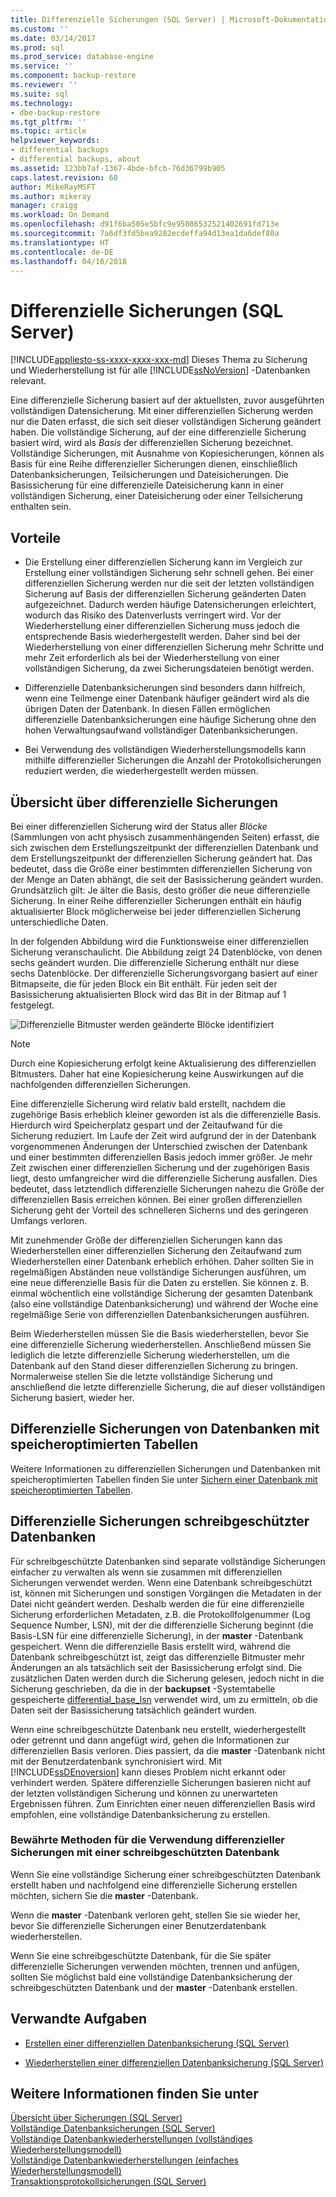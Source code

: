 ```yaml
---
title: Differenzielle Sicherungen (SQL Server) | Microsoft-Dokumentation
ms.custom: ''
ms.date: 03/14/2017
ms.prod: sql
ms.prod_service: database-engine
ms.service: ''
ms.component: backup-restore
ms.reviewer: ''
ms.suite: sql
ms.technology:
- dbe-backup-restore
ms.tgt_pltfrm: ''
ms.topic: article
helpviewer_keywords:
- differential backups
- differential backups, about
ms.assetid: 123bb7af-1367-4bde-bfcb-76d36799b905
caps.latest.revision: 60
author: MikeRayMSFT
ms.author: mikeray
manager: craigg
ms.workload: On Demand
ms.openlocfilehash: d91f6ba505e5bfc9e95086532521402691fd713e
ms.sourcegitcommit: 7a6df3fd5bea9282ecdeffa94d13ea1da6def80a
ms.translationtype: HT
ms.contentlocale: de-DE
ms.lasthandoff: 04/16/2018
---
```

# <a name="differential-backups-sql-server"></a>Differenzielle Sicherungen (SQL Server)
[!INCLUDE[appliesto-ss-xxxx-xxxx-xxx-md](../../includes/appliesto-ss-xxxx-xxxx-xxx-md.md)]
  Dieses Thema zu Sicherung und Wiederherstellung ist für alle [!INCLUDE[ssNoVersion](../../includes/ssnoversion-md.md)] -Datenbanken relevant.  
  
 Eine differenzielle Sicherung basiert auf der aktuellsten, zuvor ausgeführten vollständigen Datensicherung. Mit einer differenziellen Sicherung werden nur die Daten erfasst, die sich seit dieser vollständigen Sicherung geändert haben. Die vollständige Sicherung, auf der eine differenzielle Sicherung basiert wird, wird als *Basis* der differenziellen Sicherung bezeichnet. Vollständige Sicherungen, mit Ausnahme von Kopiesicherungen, können als Basis für eine Reihe differenzieller Sicherungen dienen, einschließlich Datenbanksicherungen, Teilsicherungen und Dateisicherungen. Die Basissicherung für eine differenzielle Dateisicherung kann in einer vollständigen Sicherung, einer Dateisicherung oder einer Teilsicherung enthalten sein.  
  
  
##  <a name="Benefits"></a> Vorteile  
  
-   Die Erstellung einer differenziellen Sicherung kann im Vergleich zur Erstellung einer vollständigen Sicherung sehr schnell gehen. Bei einer differenziellen Sicherung werden nur die seit der letzten vollständigen Sicherung auf Basis der differenziellen Sicherung geänderten Daten aufgezeichnet. Dadurch werden häufige Datensicherungen erleichtert, wodurch das Risiko des Datenverlusts verringert wird. Vor der Wiederherstellung einer differenziellen Sicherung muss jedoch die entsprechende Basis wiederhergestellt werden. Daher sind bei der Wiederherstellung von einer differenziellen Sicherung mehr Schritte und mehr Zeit erforderlich als bei der Wiederherstellung von einer vollständigen Sicherung, da zwei Sicherungsdateien benötigt werden.  
  
-   Differenzielle Datenbanksicherungen sind besonders dann hilfreich, wenn eine Teilmenge einer Datenbank häufiger geändert wird als die übrigen Daten der Datenbank. In diesen Fällen ermöglichen differenzielle Datenbanksicherungen eine häufige Sicherung ohne den hohen Verwaltungsaufwand vollständiger Datenbanksicherungen.  
  
-   Bei Verwendung des vollständigen Wiederherstellungsmodells kann mithilfe differenzieller Sicherungen die Anzahl der Protokollsicherungen reduziert werden, die wiederhergestellt werden müssen.  
  
##  <a name="Overview"></a> Übersicht über differenzielle Sicherungen  
 Bei einer differenziellen Sicherung wird der Status aller *Blöcke* (Sammlungen von acht physisch zusammenhängenden Seiten) erfasst, die sich zwischen dem Erstellungszeitpunkt der differenziellen Datenbank und dem Erstellungszeitpunkt der differenziellen Sicherung geändert hat. Das bedeutet, dass die Größe einer bestimmten differenziellen Sicherung von der Menge an Daten abhängt, die seit der Basissicherung geändert wurden. Grundsätzlich gilt: Je älter die Basis, desto größer die neue differenzielle Sicherung. In einer Reihe differenzieller Sicherungen enthält ein häufig aktualisierter Block möglicherweise bei jeder differenziellen Sicherung unterschiedliche Daten.  
  
 In der folgenden Abbildung wird die Funktionsweise einer differenziellen Sicherung veranschaulicht. Die Abbildung zeigt 24 Datenblöcke, von denen sechs geändert wurden. Die differenzielle Sicherung enthält nur diese sechs Datenblöcke. Der differenzielle Sicherungsvorgang basiert auf einer Bitmapseite, die für jeden Block ein Bit enthält. Für jeden seit der Basissicherung aktualisierten Block wird das Bit in der Bitmap auf 1 festgelegt.  
  
 ![Differenzielle Bitmuster werden geänderte Blöcke identifiziert](../../relational-databases/backup-restore/media/bnr-how-diff-backups-work.gif "Differential bitmap identifies changed extents")  
  
> [!NOTE]  
>  Durch eine Kopiesicherung erfolgt keine Aktualisierung des differenziellen Bitmusters. Daher hat eine Kopiesicherung keine Auswirkungen auf die nachfolgenden differenziellen Sicherungen.  
  
 Eine differenzielle Sicherung wird relativ bald erstellt, nachdem die zugehörige Basis erheblich kleiner geworden ist als die differenzielle Basis. Hierdurch wird Speicherplatz gespart und der Zeitaufwand für die Sicherung reduziert. Im Laufe der Zeit wird aufgrund der in der Datenbank vorgenommenen Änderungen der Unterschied zwischen der Datenbank und einer bestimmten differenziellen Basis jedoch immer größer. Je mehr Zeit zwischen einer differenziellen Sicherung und der zugehörigen Basis liegt, desto umfangreicher wird die differenzielle Sicherung ausfallen. Dies bedeutet, dass letztendlich differenzielle Sicherungen nahezu die Größe der differenziellen Basis erreichen können. Bei einer großen differenziellen Sicherung geht der Vorteil des schnelleren Sicherns und des geringeren Umfangs verloren.  
  
 Mit zunehmender Größe der differenziellen Sicherungen kann das Wiederherstellen einer differenziellen Sicherung den Zeitaufwand zum Wiederherstellen einer Datenbank erheblich erhöhen. Daher sollten Sie in regelmäßigen Abständen neue vollständige Sicherungen ausführen, um eine neue differenzielle Basis für die Daten zu erstellen. Sie können z. B. einmal wöchentlich eine vollständige Sicherung der gesamten Datenbank (also eine vollständige Datenbanksicherung) und während der Woche eine regelmäßige Serie von differenziellen Datenbanksicherungen ausführen.  
  
 Beim Wiederherstellen müssen Sie die Basis wiederherstellen, bevor Sie eine differenzielle Sicherung wiederherstellen. Anschließend müssen Sie lediglich die letzte differenzielle Sicherung wiederherstellen, um die Datenbank auf den Stand dieser differenziellen Sicherung zu bringen. Normalerweise stellen Sie die letzte vollständige Sicherung und anschließend die letzte differenzielle Sicherung, die auf dieser vollständigen Sicherung basiert, wieder her.  
  
## <a name="differential-backups-of-databases-with-memory-optimized-tables"></a>Differenzielle Sicherungen von Datenbanken mit speicheroptimierten Tabellen  
 Weitere Informationen zu differenziellen Sicherungen und Datenbanken mit speicheroptimierten Tabellen finden Sie unter [Sichern einer Datenbank mit speicheroptimierten Tabellen](../../relational-databases/in-memory-oltp/backing-up-a-database-with-memory-optimized-tables.md).  
  
##  <a name="ReadOnlyDbs"></a> Differenzielle Sicherungen schreibgeschützter Datenbanken  
 Für schreibgeschützte Datenbanken sind separate vollständige Sicherungen einfacher zu verwalten als wenn sie zusammen mit differenziellen Sicherungen verwendet werden. Wenn eine Datenbank schreibgeschützt ist, können mit Sicherungen und sonstigen Vorgängen die Metadaten in der Datei nicht geändert werden. Deshalb werden die für eine differenzielle Sicherung erforderlichen Metadaten, z.B. die Protokollfolgenummer (Log Sequence Number, LSN), mit der die differenzielle Sicherung beginnt (die Basis-LSN für eine differenzielle Sicherung), in der **master** -Datenbank gespeichert. Wenn die differenzielle Basis erstellt wird, während die Datenbank schreibgeschützt ist, zeigt das differenzielle Bitmuster mehr Änderungen an als tatsächlich seit der Basissicherung erfolgt sind. Die zusätzlichen Daten werden durch die Sicherung gelesen, jedoch nicht in die Sicherung geschrieben, da die in der **backupset** -Systemtabelle gespeicherte [differential_base_lsn](../../relational-databases/system-tables/backupset-transact-sql.md) verwendet wird, um zu ermitteln, ob die Daten seit der Basissicherung tatsächlich geändert wurden.  
  
 Wenn eine schreibgeschützte Datenbank neu erstellt, wiederhergestellt oder getrennt und dann angefügt wird, gehen die Informationen zur differenziellen Basis verloren. Dies passiert, da die **master** -Datenbank nicht mit der Benutzerdatenbank synchronisiert wird. Mit [!INCLUDE[ssDEnoversion](../../includes/ssdenoversion-md.md)] kann dieses Problem nicht erkannt oder verhindert werden. Spätere differenzielle Sicherungen basieren nicht auf der letzten vollständigen Sicherung und können zu unerwarteten Ergebnissen führen. Zum Einrichten einer neuen differenziellen Basis wird empfohlen, eine vollständige Datenbanksicherung zu erstellen.  
  
### <a name="best-practices-for-using-differential-backups-with-a-read-only-database"></a>Bewährte Methoden für die Verwendung differenzieller Sicherungen mit einer schreibgeschützten Datenbank  
 Wenn Sie eine vollständige Sicherung einer schreibgeschützten Datenbank erstellt haben und nachfolgend eine differenzielle Sicherung erstellen möchten, sichern Sie die **master** -Datenbank.  
  
 Wenn die **master** -Datenbank verloren geht, stellen Sie sie wieder her, bevor Sie differenzielle Sicherungen einer Benutzerdatenbank wiederherstellen.  
  
 Wenn Sie eine schreibgeschützte Datenbank, für die Sie später differenzielle Sicherungen verwenden möchten, trennen und anfügen, sollten Sie möglichst bald eine vollständige Datenbanksicherung der schreibgeschützten Datenbank und der **master** -Datenbank erstellen.  
  
##  <a name="RelatedTasks"></a> Verwandte Aufgaben  
  
-   [Erstellen einer differenziellen Datenbanksicherung &#40;SQL Server&#41;](../../relational-databases/backup-restore/create-a-differential-database-backup-sql-server.md)  
  
-   [Wiederherstellen einer differenziellen Datenbanksicherung &#40;SQL Server&#41;](../../relational-databases/backup-restore/restore-a-differential-database-backup-sql-server.md)  
  
  
## <a name="see-also"></a>Weitere Informationen finden Sie unter  
 [Übersicht über Sicherungen &#40;SQL Server&#41;](../../relational-databases/backup-restore/backup-overview-sql-server.md)   
 [Vollständige Datenbanksicherungen &#40;SQL Server&#41;](../../relational-databases/backup-restore/full-database-backups-sql-server.md)   
 [Vollständige Datenbankwiederherstellungen &#40;vollständiges Wiederherstellungsmodell&#41;](../../relational-databases/backup-restore/complete-database-restores-full-recovery-model.md)   
 [Vollständige Datenbankwiederherstellungen &#40;einfaches Wiederherstellungsmodell&#41;](../../relational-databases/backup-restore/complete-database-restores-simple-recovery-model.md)   
 [Transaktionsprotokollsicherungen &#40;SQL Server&#41;](../../relational-databases/backup-restore/transaction-log-backups-sql-server.md)  
  
  

